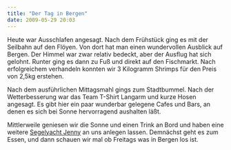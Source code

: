 ```yaml
---
title: "Der Tag in Bergen"
date: 2009-05-29 20:03
---
```

Heute war Ausschlafen angesagt. Nach dem Frühstück ging es mit der Seilbahn auf den Flöyen. Von dort hat man einen wundervollen Ausblick auf Bergen. Der Himmel war zwar relativ bedeckt, aber der Ausflug hat sich gelohnt. Runter ging es dann zu Fuß und direkt auf den Fischmarkt. Nach erfolgreichem verhandeln konnten wir 3 Kilogramm Shrimps für den Preis von 2,5kg erstehen.

<!--more-->

Nach dem ausführlichen Mittagsmahl gings zum Stadtbummel. Nach der Wetterbesserung war das Team T-Shirt Langarm und kurze Hosen angesagt. Es gibt hier ein paar wunderbar gelegene Cafes und Bars, an denen es sich bei Sonne hervorragend aushalten läßt.

Mittlerweile geniesen wir die Sonne und einen Trink an Bord und haben eine weitere [Segelyacht Jenny](http://www.sy-jenny.no/) an uns anlegen lassen. Demnächst geht es zum Essen, und dann schauen wir mal ob Freitags was in Bergen los ist.
